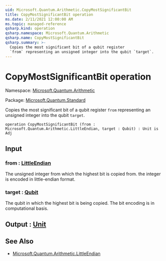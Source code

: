 ```yaml
---
uid: Microsoft.Quantum.Arithmetic.CopyMostSignificantBit
title: CopyMostSignificantBit operation
ms.date: 2/11/2021 12:00:00 AM
ms.topic: managed-reference
qsharp.kind: operation
qsharp.namespace: Microsoft.Quantum.Arithmetic
qsharp.name: CopyMostSignificantBit
qsharp.summary: >-
  Copies the most significant bit of a qubit register
  `from` representing an unsigned integer into the qubit `target`.
---
```


# CopyMostSignificantBit operation

Namespace: [Microsoft.Quantum.Arithmetic](xref:Microsoft.Quantum.Arithmetic)

Package: [Microsoft.Quantum.Standard](https://nuget.org/packages/Microsoft.Quantum.Standard)


Copies the most significant bit of a qubit register`from` representing an unsigned integer into the qubit `target`.

```qsharp
operation CopyMostSignificantBit (from : Microsoft.Quantum.Arithmetic.LittleEndian, target : Qubit) : Unit is Adj
```


## Input

### from : [LittleEndian](xref:Microsoft.Quantum.Arithmetic.LittleEndian)

The unsigned integer from which the highest bit is copied from.the integer is encoded in little-endian format.


### target : [Qubit](xref:microsoft.quantum.lang-ref.qubit)

The qubit in which the highest bit is being copied. The bit encoding isin computational basis.



## Output : [Unit](xref:microsoft.quantum.lang-ref.unit)



## See Also

- [Microsoft.Quantum.Arithmetic.LittleEndian](xref:Microsoft.Quantum.Arithmetic.LittleEndian)
